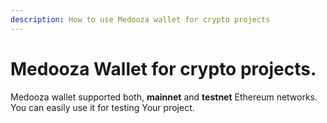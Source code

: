 ```yaml
---
description: How to use Medooza wallet for crypto projects
---
```


# Medooza Wallet for crypto projects.

Medooza wallet supported both, **mainnet** and **testnet** Ethereum networks. You can easily use it for testing Your project.

